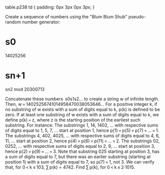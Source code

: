 

table.p238 td { padding: 0px 3px 0px 3px; }

Create a sequence of numbers using the "Blum Blum Shub" pseudo-random number generator:


s0
=
14025256

sn+1
=
sn2 mod 20300713


Concatenate these numbers &#8201;s0s1s2&#8230; to create a string w of infinite length.
Then, w&#8201;=&#8201;14025256741014958470038053646&#8230;
For a positive integer k, if no substring of w exists with a sum of digits equal to k, p(k) is defined to be zero. If at least one substring of w exists with a sum of digits equal to k, we define p(k)&#8201;=&#8201;z, where z is the starting position of the earliest such substring.
For instance:
The substrings 1, 14, 1402, &#8230; 
with respective sums of digits equal to 1, 5, 7, &#8230;
start at position 1, hence p(1)&#8201;=&#8201;p(5)&#8201;=&#8201;p(7)&#8201;=&#8201;&#8230;&#8201;=&#8201;1.
The substrings 4, 402, 4025, &#8230;
with respective sums of digits equal to 4, 6, 11, &#8230;
start at position 2, hence p(4)&#8201;=&#8201;p(6)&#8201;=&#8201;p(11)&#8201;=&#8201;&#8230;&#8201;=&#8201;2.
The substrings 02, 0252, &#8230;
with respective sums of digits equal to 2, 9, &#8230;
start at position 3, hence p(2)&#8201;=&#8201;p(9)&#8201;=&#8201;&#8230;&#8201;=&#8201;3.
Note that substring 025 starting at position 3, has a sum of digits equal to 7, but there was an earlier substring (starting at position 1) with a sum of digits equal to 7, so p(7)&#8201;=&#8201;1, not 3.
We can verify that, for 0&#8201;<&#8201;k&#8201;&#8804;&#8201;103, &#8721;&#8201;p(k) = 4742.
Find &#8721;&#8201;p(k), for 0&#8201;<&#8201;k&#8201;&#8804;&#8201;2&#183;1015.
